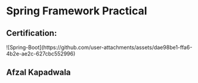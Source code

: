 <h1>Spring Framework Practical</h1>
<h2>Certification:</h2> ![Spring-Boot](https://github.com/user-attachments/assets/dae98be1-ffa6-4b2e-ae2c-627cbc552996)

<h2>Afzal Kapadwala</h2>

